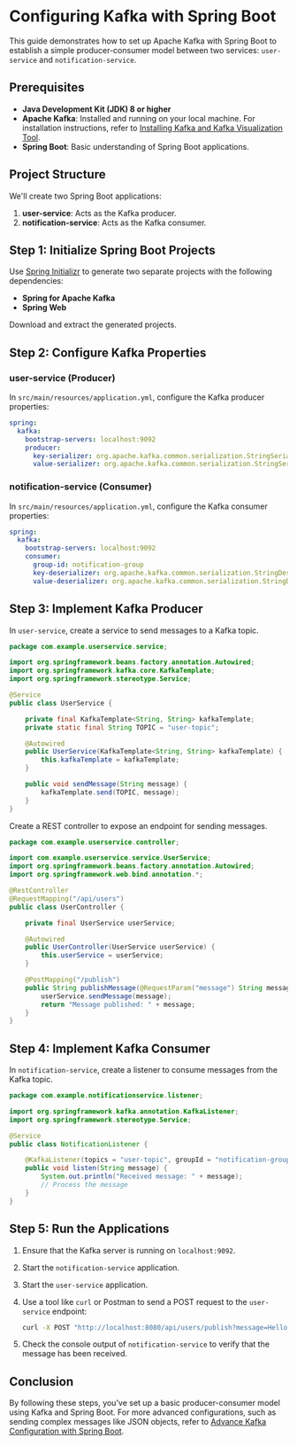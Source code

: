 # Configuring Kafka with Spring Boot

This guide demonstrates how to set up Apache Kafka with Spring Boot to establish a simple producer-consumer model between two services: `user-service` and `notification-service`.

## Prerequisites

- **Java Development Kit (JDK) 8 or higher**
- **Apache Kafka**: Installed and running on your local machine. For installation instructions, refer to [Installing Kafka and Kafka Visualization Tool](https://www.codingshuttle.com/spring-boot-hand-book/installing-kafka-and-kafka-visiualisation-tool).
- **Spring Boot**: Basic understanding of Spring Boot applications.

## Project Structure

We'll create two Spring Boot applications:

1. **user-service**: Acts as the Kafka producer.
2. **notification-service**: Acts as the Kafka consumer.

## Step 1: Initialize Spring Boot Projects

Use [Spring Initializr](https://start.spring.io/) to generate two separate projects with the following dependencies:

- **Spring for Apache Kafka**
- **Spring Web**

Download and extract the generated projects.

## Step 2: Configure Kafka Properties

### user-service (Producer)

In `src/main/resources/application.yml`, configure the Kafka producer properties:

```yaml
spring:
  kafka:
    bootstrap-servers: localhost:9092
    producer:
      key-serializer: org.apache.kafka.common.serialization.StringSerializer
      value-serializer: org.apache.kafka.common.serialization.StringSerializer
```

### notification-service (Consumer)

In `src/main/resources/application.yml`, configure the Kafka consumer properties:

```yaml
spring:
  kafka:
    bootstrap-servers: localhost:9092
    consumer:
      group-id: notification-group
      key-deserializer: org.apache.kafka.common.serialization.StringDeserializer
      value-deserializer: org.apache.kafka.common.serialization.StringDeserializer
```

## Step 3: Implement Kafka Producer

In `user-service`, create a service to send messages to a Kafka topic.

```java
package com.example.userservice.service;

import org.springframework.beans.factory.annotation.Autowired;
import org.springframework.kafka.core.KafkaTemplate;
import org.springframework.stereotype.Service;

@Service
public class UserService {

    private final KafkaTemplate<String, String> kafkaTemplate;
    private static final String TOPIC = "user-topic";

    @Autowired
    public UserService(KafkaTemplate<String, String> kafkaTemplate) {
        this.kafkaTemplate = kafkaTemplate;
    }

    public void sendMessage(String message) {
        kafkaTemplate.send(TOPIC, message);
    }
}
```

Create a REST controller to expose an endpoint for sending messages.

```java
package com.example.userservice.controller;

import com.example.userservice.service.UserService;
import org.springframework.beans.factory.annotation.Autowired;
import org.springframework.web.bind.annotation.*;

@RestController
@RequestMapping("/api/users")
public class UserController {

    private final UserService userService;

    @Autowired
    public UserController(UserService userService) {
        this.userService = userService;
    }

    @PostMapping("/publish")
    public String publishMessage(@RequestParam("message") String message) {
        userService.sendMessage(message);
        return "Message published: " + message;
    }
}
```

## Step 4: Implement Kafka Consumer

In `notification-service`, create a listener to consume messages from the Kafka topic.

```java
package com.example.notificationservice.listener;

import org.springframework.kafka.annotation.KafkaListener;
import org.springframework.stereotype.Service;

@Service
public class NotificationListener {

    @KafkaListener(topics = "user-topic", groupId = "notification-group")
    public void listen(String message) {
        System.out.println("Received message: " + message);
        // Process the message
    }
}
```

## Step 5: Run the Applications

1. Ensure that the Kafka server is running on `localhost:9092`.
2. Start the `notification-service` application.
3. Start the `user-service` application.
4. Use a tool like `curl` or Postman to send a POST request to the `user-service` endpoint:

   ```bash
   curl -X POST "http://localhost:8080/api/users/publish?message=HelloKafka"
   ```

5. Check the console output of `notification-service` to verify that the message has been received.

## Conclusion

By following these steps, you've set up a basic producer-consumer model using Kafka and Spring Boot. For more advanced configurations, such as sending complex messages like JSON objects, refer to [Advance Kafka Configuration with Spring Boot](https://www.codingshuttle.com/spring-boot-hand-book/advance-kafka-configuration-with-spring-boot).
